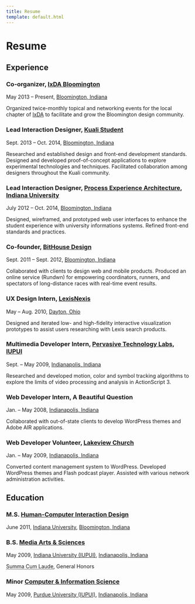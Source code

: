 ```yaml
---
title: Resume
template: default.html
---
```


# Resume

## Experience

### Co-organizer, [IxDA Bloomington](http://www.meetup.com/IxDA-Bloomington/)

<time datatime="2013-05">May 2013</time> &ndash; Present,
[Bloomington, Indiana](http://en.wikipedia.org/wiki/Bloomington,_Indiana)

Organized twice-monthly topical and networking events for the local chapter of
[IxDA](http://ixda.org 'Interaction Design Association') to facilitate
and grow the Bloomington design community.

### Lead Interaction Designer, [Kuali Student](http://www.kuali.org/ks)

<time datatime="2013-09">Sept. 2013</time> &ndash; <time datatime="2014-10">Oct. 2014</time>,
[Bloomington, Indiana](http://en.wikipedia.org/wiki/Bloomington,_Indiana)

Researched and established design and front-end development standards.
Designed and developed proof-of-concept applications to explore experimental technologies and techniques.
Facilitated collaboration among designers throughout the Kuali community.

### Lead Interaction Designer, [Process Experience Architecture](http://pxa.iu.edu), [Indiana University](http://iu.edu)

<time datatime="2012-07">July 2012</time> &ndash; <time datatime="2014-10">Oct. 2014</time>,
[Bloomington, Indiana](http://en.wikipedia.org/wiki/Bloomington,_Indiana)

Designed, wireframed, and prototyped web user interfaces to enhance the student
experience with university informations systems.
Refined front-end standards and practices.

### Co-founder, [BitHouse Design](http://bithousedesign.com)

<time datetime="2011-09">Sept. 2011 &ndash; <time datetime="2012-09">Sept. 2012</time>,
[Bloomington, Indiana](http://en.wikipedia.org/wiki/Bloomington,_Indiana)

Collaborated with clients to design web and mobile products.
Produced an online service (Rundwn) for empowering coordinators,
runners, and spectators of long-distance races with real-time event results.

### UX Design Intern, [LexisNexis](http://www.lexisnexis.com)

<time datetime="2010-05">May &ndash; <time datetime="2010-08">Aug. 2010</time>,
[Dayton, Ohio](http://en.wikipedia.org/wiki/Dayton,_Ohio)

Designed and iterated low- and high-fidelity interactive visualization prototypes
to assist users researching with Lexis search products.

### Multimedia Developer Intern, [Pervasive Technology Labs](http://vis.iu.edu), [IUPUI](http://www.iupui.edu 'Indiana University-Purdue University Indianapolis')

<time datetime="2008-09">Sept. &ndash; <time datetime="2009-05">May 2009</time>,
[Indianapolis, Indiana](http://en.wikipedia.org/wiki/Indianapolis)

Researched and developed motion, color and symbol tracking algorithms to explore
the limits of video processing and analysis in ActionScript 3.

### Web Developer Intern, A Beautiful Question

<time datetime="2008-01">Jan. &ndash; <time datetime="2008-05">May 2008</time>,
[Indianapolis, Indiana](http://en.wikipedia.org/wiki/Indianapolis)

Collaborated with out-of-state clients to develop WordPress themes and Adobe AIR
applications.

### Web Developer Volunteer, [Lakeview Church](http://www.lakeviewchurch.org)

<time datetime="2007-01">Jan. &ndash; <time datetime="2009-05">May 2009</time>,
[Indianapolis, Indiana](http://en.wikipedia.org/wiki/Indianapolis)

Converted content management system to WordPress.
Developed WordPress themes and Flash podcast player.
Assisted with various network administration activities.

## Education

### M.S. [Human-Computer Interaction Design](http://hcid.informatics.indiana.edu)

<time datatime="2011-06">June 2011</time>,
[Indiana University](http://iu.edu),
[Bloomington, Indiana](http://en.wikipedia.org/wiki/Bloomington,_Indiana)

### B.S. [Media Arts & Sciences](http://soic.iupui.edu/undergraduate/degrees/media-arts/)

<time datatime="2009-05">May 2009</time>,
[Indiana University (IUPUI)](http://iupui.edu),
[Indianapolis, Indiana](http://en.wikipedia.org/wiki/Indianapolis)

<abbr title="With Highest Honors">Summa Cum Laude</abbr>,
General Honors

### Minor [Computer & Information Science](http://cs.iupui.edu)

<time datatime="2009-05">May 2009</time>,
[Purdue University (IUPUI)](http://iupui.edu),
[Indianapolis, Indiana](http://en.wikipedia.org/wiki/Indianapolis)
